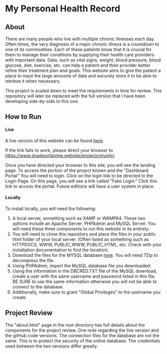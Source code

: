 # My Personal Health Record

## About

There are many people who live with multiple chronic illnesses each day. Often times, the very diagnosis of a major chronic illness is a countdown to one of its commodities. Each of these patients know that it is crucial for them to manage their conditions by supplying their health care providers with important data. Data, such as vital signs, weight, blood pressure, blood glucose, diet, exercise, etc. can help a patient and their provider better refine their treatment plan and goals. This website aims to give the patient a place to input the large amounts of data and securely store it to be able to retrieve it when necessary.

This project is scaled down to meet the requirements in time for review. This repository will later be replaced with the full version that I have been developing side-by-side to this one.

## How to Run

#### Live

A live version of this website can be found [here](https://www.shadesofanime.website/projects/myphr/ "ShadesOfAnime - My PHR Project").

If the link fails to work, please direct your browser to https://www.shadesofanime.website/projects/myphr/.

Once you have directed your browser to this site, you will see the landing page. To access the portion of the project known and the "Dashboard Portal" You will need to login. Click on the login link to be directed to the Login Page. On this page, you will see a link called "Fake Login." Click this link to access the portal. Future editions will have a user system in place.

#### Locally

To install locally, you will need the following:

1. A local server, something such as XAMP or WAMP64. These two options include an Apache Server, PHPAdmin and MySQL Server. You will need these three components to run this website in its entirety.
2. You will need to clone this repository and place the files in your public html folder of your local server. (Often listed as something such as HTTPDOCS, WWW, PUBLIC_WWW, PUBLIC_HTML, etc. Check with your installation documentation to find the location).
3. Download the files for the MYSQL database [here](https://www.shadesofanime.website/projects/mysql/db.7z "ShadesOfAnime - MySQL Files"). You will need 7Zip to decompress the file.
4. Using PHPAdmin, import the MySQL database file you downloaded.
5. Using the information in the DBCRED.TXT file of the MySQL download, create a user with the same username and password listed in this file. BE SURE to use the same information otherwise you will not be able to connect to the database.
6. Additionally, make sure to grant "Global Privileges" to the username you create.



## Project Review
The "about.html" page in the root directory has full details about the components for the project review.
One note regarding the live version and the gitHub code versions. The connection files for the database are not the same. This is to protect the security of the online database. The credentials used between the two versions differ greatly.